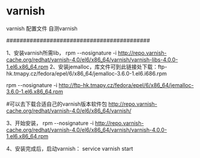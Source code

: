 # varnish
varnish 配置文件
自测varnish


###########################################


1、安装varnish所需lib，
 rpm --nosignature -i http://repo.varnish-cache.org/redhat/varnish-4.0/el6/x86_64/varnish/varnish-libs-4.0.0-1.el6.x86_64.rpm
2、安装jemalloc，库文件可到此链接处下载：ftp-hk.tmapy.cz/fedora/epel/6/x86_64/jemalloc-3.6.0-1.el6.i686.rpm

rpm --nosignature -i http://ftp-hk.tmapy.cz/fedora/epel/6/x86_64/jemalloc-3.6.0-1.el6.x86_64.rpm


#可以去下载合适自己的varnish版本软件包
http://repo.varnish-cache.org/redhat/varnish-4.0/el6/x86_64/varnish/


3、开始安装，
rpm --nosignature -i http://repo.varnish-cache.org/redhat/varnish-4.0/el6/x86_64/varnish/varnish-4.0.0-1.el6.x86_64.rpm

4、安装完成后，启动varnish：
service varnish start

